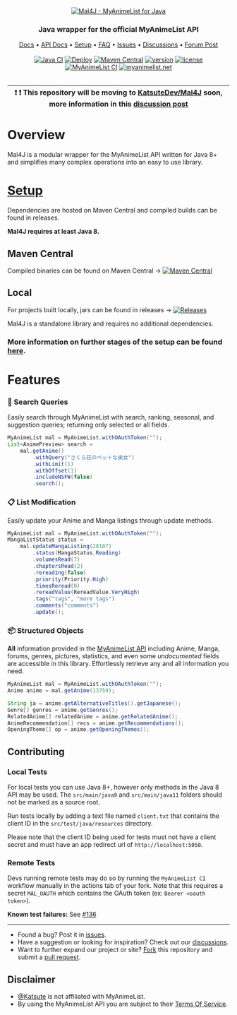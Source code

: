 <div align="center">
    <a href="https://github.com/KatsuteDev/Mal4J#readme">
        <img src="https://raw.githubusercontent.com/KatsuteDev/Mal4J/main/banner.png" alt="Mal4J - MyAnimeList for Java">
    </a>
    <h3>Java wrapper for the official MyAnimeList API</h3>
    <div>
        <a href="https://docs.katsute.dev/mal4j">Docs</a>
        •
        <a href="https://myanimelist.net/apiconfig/references/api/v2">API Docs</a>
        •
        <a href="https://github.com/KatsuteDev/Mal4J/blob/main/setup.md">Setup</a>
        •
        <a href="https://github.com/KatsuteDev/Mal4J/blob/main/faq.md">FAQ</a>
        •
        <a href="https://github.com/KatsuteDev/Mal4J/issues">Issues</a>
        •
        <a href="https://github.com/KatsuteDev/Mal4J/discussions">Discussions</a>
        •
        <a href="https://myanimelist.net/forum/?topicid=1897569">Forum Post</a>
    </div>
</div>
<br>
<div align="center">
    <a href="https://github.com/KatsuteDev/Mal4J/actions/workflows/java_ci.yml"><img alt="Java CI" src="https://github.com/KatsuteDev/Mal4J/actions/workflows/java_ci.yml/badge.svg"></a>
    <a href="https://github.com/KatsuteDev/Mal4J/actions/workflows/release.yml"><img alt="Deploy" src="https://github.com/KatsuteDev/Mal4J/actions/workflows/release.yml/badge.svg"></a>
    <a href="https://mvnrepository.com/artifact/com.kttdevelopment/mal4j"><img alt="Maven Central" src="https://img.shields.io/maven-central/v/com.kttdevelopment/mal4j"></a>
    <a href="https://github.com/KatsuteDev/Mal4J/releases"><img alt="version" src="https://img.shields.io/github/v/release/KatsuteDev/Mal4J"></a>
    <a href="https://github.com/KatsuteDev/Mal4J/blob/main/LICENSE"><img alt="license" src="https://img.shields.io/github/license/KatsuteDev/Mal4J"></a>
    <br>
    <a href="https://github.com/KatsuteDev/Mal4J/actions/workflows/mal_ci.yml"><img alt="MyAnimeList CI" src="https://github.com/KatsuteDev/Mal4J/actions/workflows/mal_ci.yml/badge.svg"></a>
    <a href="https://myanimelist.net/"><img alt="myanimelist.net" src="https://img.shields.io/website?label=myanimelist.net&logo=myanimelist&url=https%3A%2F%2Fmyanimelist.net%2F"></a>
</div>

<br>

<div align="center">
    <table>
        <thead>
            <tr>
                <th>❗ ❗ This repository will be moving to <a href="https://github.com/KatsuteDev/Mal4J">KatsuteDev/Mal4J</a> soon, more information in this <a href="https://github.com/Katsute/Mal4J/discussions/230">discussion post</a></th>
            </tr>
        </thead>
    </table>
</div>

# Overview

Mal4J is a modular wrapper for the MyAnimeList API written for Java 8+ and simplifies many complex operations into an easy to use library.

# [Setup](https://github.com/KatsuteDev/Mal4J/blob/main/setup.md)

Dependencies are hosted on Maven Central and compiled builds can be found in releases.

**Mal4J requires at least Java 8.**

## Maven Central

Compiled binaries can be found on Maven Central → [![Maven Central](https://img.shields.io/maven-central/v/com.kttdevelopment/mal4j)](https://mvnrepository.com/artifact/com.kttdevelopment/mal4j)

## Local

For projects built locally, jars can be found in releases → [![Releases](https://img.shields.io/github/v/release/KatsuteDev/Mal4J)](https://github.com/KatsuteDev/Mal4J/releases)

Mal4J is a standalone library and requires no additional dependencies.

### More information on further stages of the setup can be found [here](https://github.com/KatsuteDev/Mal4J/blob/main/setup.md).

# Features

### 🔎 Search Queries

Easily search through MyAnimeList with search, ranking, seasonal, and suggestion queries; returning only selected or all fields.

```java
MyAnimeList mal = MyAnimeList.withOAuthToken("");
List<AnimePreview> search =
    mal.getAnime()
        .withQuery("さくら荘のペットな彼女")
        .withLimit(1)
        .withOffset(1)
        .includeNSFW(false)
        .search();
```

### 📋 List Modification
Easily update your Anime and Manga listings through update methods.

```java
MyAnimeList mal = MyAnimeList.withOAuthToken("");
MangaListStatus status =
    mal.updateMangaListing(28107)
        .status(MangaStatus.Reading)
        .volumesRead(7)
        .chaptersRead(2)
        .rereading(false)
        .priority(Priority.High)
        .timesReread(0)
        .rereadValue(RereadValue.VeryHigh)
        .tags("tags", "more tags")
        .comments("comments")
        .update();
```

### 📦 Structured Objects

**All** information provided in the [MyAnimeList API](https://myanimelist.net/apiconfig/references/api/v2) including Anime, Manga, forums, genres, pictures, statistics, and even some *undocumented* fields are accessible in this library. Effortlessly retrieve any and all information you need.

```java
MyAnimeList mal = MyAnimeList.withOAuthToken("");
Anime anime = mal.getAnime(13759);

String ja = anime.getAlternativeTitles().getJapanese();
Genre[] genres = anime.getGenres();
RelatedAnime[] relatedAnime = anime.getRelatedAnime();
AnimeRecommendation[] recs = anime.getRecommendations();
OpeningTheme[] op = anime.getOpeningThemes();
```

## Contributing

### Local Tests

For local tests you can use Java 8+, however only methods in the Java 8 API may be used. The `src/main/java9` and `src/main/java11` folders should not be marked as a source root.

Run tests locally by adding a text file named `client.txt` that contains the client ID in the `src/test/java/resources` directory.

Please note that the client ID being used for tests must not have a client secret and must have an app redirect url of `http://localhost:5050`.

### Remote Tests

Devs running remote tests may do so by running the `MyAnimeList CI` workflow manually in the actions tab of your fork. Note that this requires a secret `MAL_OAUTH` which contains the OAuth token (ex: `Bearer <oauth token>`).

**Known test failures:** See [#136](https://github.com/KatsuteDev/Mal4J/discussions/136)

---

- Found a bug? Post it in [issues](https://github.com/KatsuteDev/Mal4J/issues).
- Have a suggestion or looking for inspiration? Check out our [discussions](https://github.com/KatsuteDev/Mal4J/discussions).
- Want to further expand our project or site? [Fork](https://github.com/KatsuteDev/Mal4J/fork) this repository and submit a [pull request](https://github.com/KatsuteDev/Mal4J/pulls).

## Disclaimer
- [@Katsute](https://github.com/Katsute) is not affiliated with MyAnimeList.
- By using the MyAnimeList API you are subject to their [Terms Of Service](https://myanimelist.net/static/apiagreement.html).
